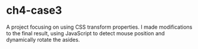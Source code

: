 # ch4-case3
A project focusing on using CSS transform properties. I made modifications to the final result, using JavaScript to detect mouse position and dynamically rotate the asides.
